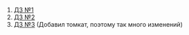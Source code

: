 
1. [ДЗ №1](https://github.com/sushilyaz/Y-Lab-Intro/pull/2)
2. [ДЗ №2](https://github.com/sushilyaz/Y-Lab-Intro/pull/3)
3. [ДЗ №3](https://github.com/sushilyaz/Y-Lab-Intro/pull/4) (Добавил томкат, поэтому так много изменений)
